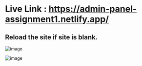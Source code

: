# Live Link : https://admin-panel-assignment1.netlify.app/

## Reload the site if site is blank.

![image](https://github.com/user-attachments/assets/5b698f17-ea3a-44f8-a742-ae40c312528e)

![image](https://github.com/user-attachments/assets/a4d8dc4c-360f-4f83-ab2d-6cdfb21fd089)
